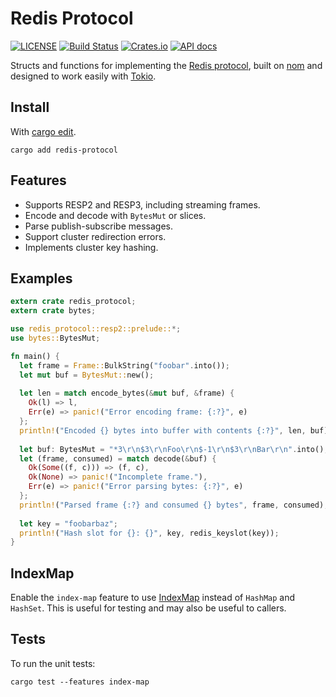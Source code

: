 Redis Protocol
==============

[![LICENSE](https://img.shields.io/badge/license-MIT-blue.svg)](LICENSE)
[![Build Status](https://travis-ci.org/aembke/redis-protocol.rs.svg?branch=master)](https://travis-ci.org/aembke/redis-protocol.rs)
[![Crates.io](https://img.shields.io/crates/v/redis-protocol.svg)](https://crates.io/crates/redis-protocol)
[![API docs](https://docs.rs/redis-protocol/badge.svg)](https://docs.rs/redis-protocol)

Structs and functions for implementing the [Redis protocol](https://redis.io/topics/protocol), built on [nom](https://github.com/Geal/nom) and designed to work easily with [Tokio](https://github.com/tokio-rs/tokio).

## Install

With [cargo edit](https://github.com/killercup/cargo-edit).

```
cargo add redis-protocol
```

## Features

* Supports RESP2 and RESP3, including streaming frames.
* Encode and decode with `BytesMut` or slices.
* Parse publish-subscribe messages.
* Support cluster redirection errors.
* Implements cluster key hashing.

## Examples

```rust
extern crate redis_protocol;
extern crate bytes;

use redis_protocol::resp2::prelude::*;
use bytes::BytesMut;

fn main() {
  let frame = Frame::BulkString("foobar".into());
  let mut buf = BytesMut::new();
  
  let len = match encode_bytes(&mut buf, &frame) {
    Ok(l) => l,
    Err(e) => panic!("Error encoding frame: {:?}", e)
  };
  println!("Encoded {} bytes into buffer with contents {:?}", len, buf);
  
  let buf: BytesMut = "*3\r\n$3\r\nFoo\r\n$-1\r\n$3\r\nBar\r\n".into();
  let (frame, consumed) = match decode(&buf) {
    Ok(Some((f, c))) => (f, c),
    Ok(None) => panic!("Incomplete frame."),
    Err(e) => panic!("Error parsing bytes: {:?}", e)
  };
  println!("Parsed frame {:?} and consumed {} bytes", frame, consumed);
  
  let key = "foobarbaz";
  println!("Hash slot for {}: {}", key, redis_keyslot(key));
}
```

## IndexMap

Enable the `index-map` feature to use [IndexMap](https://crates.io/crates/indexmap) instead of `HashMap` and `HashSet`. This is useful for testing and may also be useful to callers.

## Tests

To run the unit tests:

```
cargo test --features index-map
```
